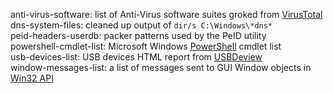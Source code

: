 anti-virus-software: list of Anti-Virus software suites groked from [VirusTotal](https://www.virustotal.com/)  
dns-system-files: cleaned up output of `dir/s C:\Windows\*dns*`  
peid-headers-userdb: packer patterns used by the PeID utility  
powershell-cmdlet-list: Microsoft Windows [PowerShell](https://docs.microsoft.com/powershell/) cmdlet list  
usb-devices-list: USB devices HTML report from [USBDeview](http://nirsoft.net)  
window-messages-list: a list of messages sent to GUI Window objects in [Win32 API](http://www.winprog.org/tutorial/ "theForger's Win32 API Programming Tutorial")    
